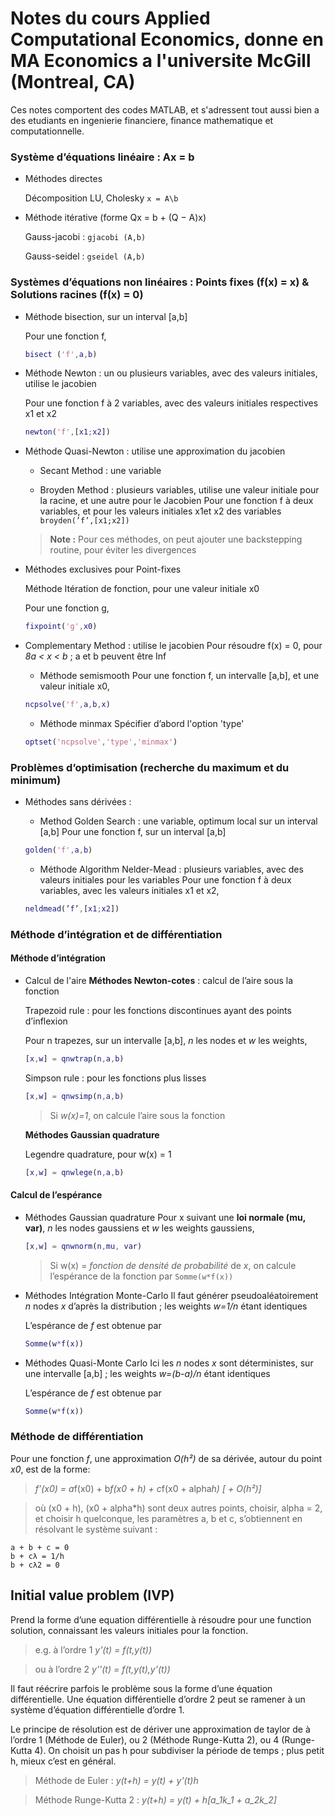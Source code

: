 # Notes du cours Applied Computational Economics, donne en MA Economics a l'universite McGill (Montreal, CA)

Ces notes comportent des codes MATLAB, et s'adressent tout aussi bien a des etudiants en ingenierie financiere, finance mathematique et computationnelle.


### Système d’équations linéaire : Ax = b
- Méthodes directes

	Décomposition LU, Cholesky `x = A\b`

- Méthode itérative (forme Qx = b + (Q − A)x)

	Gauss-jacobi : `gjacobi (A,b)`

	Gauss-seidel : `gseidel (A,b)`

### Systèmes d’équations non linéaires : Points fixes (f(x) = x) & Solutions racines (f(x) = 0)
- Méthode bisection, sur un interval [a,b]

	Pour une fonction f,
	```Matlab
	bisect ('f',a,b)
	```

- Méthode Newton : un ou plusieurs variables, avec des valeurs initiales, utilise le jacobien

	Pour une fonction f à 2 variables, avec des valeurs initiales respectives x1 et x2 
	```Matlab
	newton('f',[x1;x2])
	```

- Méthode Quasi-Newton : utilise une approximation du jacobien

	* Secant Method : une variable

 	* Broyden Method : plusieurs variables, utilise une valeur initiale pour la racine, et une autre pour le Jacobien
 	Pour une fonction f à deux variables, et pour les valeurs initiales x1et x2 des variables `broyden(’f’,[x1;x2])`
    
 	>**Note :** Pour ces méthodes, on peut ajouter une backstepping routine, pour éviter les divergences

- Méthodes exclusives pour Point-fixes
	
	Méthode Itération de fonction, pour une valeur initiale x0
	
	Pour une fonction g, 
	```Matlab
	fixpoint('g',x0)
	```

- Complementary Method : utilise le jacobien
	Pour résoudre f(x) = 0, pour *8a < x < b* ;  a et b peuvent être Inf

	* Méthode semismooth
	Pour une fonction f, un intervalle [a,b], et une valeur initiale x0, 
	```Matlab
	ncpsolve('f',a,b,x)
	```
 
	* Méthode minmax
	Spécifier d’abord l'option 'type'
	```Matlab
	optset('ncpsolve','type','minmax')
	```

### Problèmes d’optimisation (recherche du maximum et du minimum)
- Méthodes sans dérivées :
	* Method Golden Search : une variable, optimum local sur un interval [a,b]
	Pour une fonction f, sur un interval [a,b]
 	```Matlab
 	golden('f',a,b)
 	```

	* Méthode Algorithm Nelder-Mead : plusieurs variables, avec des valeurs initiales pour les variables
	Pour une fonction f à deux variables, avec les valeurs initiales x1 et x2, 
 	```Matlab
	neldmead(’f’,[x1;x2])
	```

### Méthode d’intégration et de différentiation
#### Méthode d’intégration
* Calcul de l'aire
	**Méthodes Newton-cotes** : calcul de l’aire sous la fonction
	
	Trapezoid rule : pour les fonctions discontinues ayant des points d’inflexion
	
	Pour n trapezes, sur un intervalle [a,b], *n* les nodes et *w* les weights,
	```Matlab
	[x,w] = qnwtrap(n,a,b)
	```
	Simpson rule : pour les fonctions plus lisses
	```Matlab
	[x,w] = qnwsimp(n,a,b)
	```
	>Si *w(x)=1*, on calcule l’aire sous la fonction
	
	**Méthodes Gaussian quadrature**
	
	Legendre quadrature, pour w(x) = 1
	```Matlab
	[x,w] = qnwlege(n,a,b)
	```

#### Calcul de l’espérance
* Méthodes Gaussian quadrature
	Pour x suivant une **loi normale (mu, var)**, *n* les nodes gaussiens et *w* les weights gaussiens,
	```Matlab
	[x,w] = qnwnorm(n,mu, var)
	```
	>Si w(x) = *fonction de densité de probabilité* de *x*, on calcule l’espérance de la fonction par `Somme(w*f(x))`

* Méthodes Intégration Monte-Carlo
	Il faut générer pseudoaléatoirement *n* nodes *x* d’après la distribution ; les weights *w=1/n* étant identiques

	L’espérance de *f* est obtenue par
	```Matlab
	Somme(w*f(x))
	```

* Méthodes Quasi-Monte Carlo
	Ici les *n* nodes *x* sont déterministes, sur une intervalle [a,b] ;  les weights *w=(b-a)/n* étant identiques
	
	L’espérance de *f* est obtenue par
	```Matlab
	Somme(w*f(x))
	```
 
### Méthode de différentiation
Pour une fonction *f*, une approximation *O(h²)* de sa dérivée, autour du point *x0*, est de la forme:
>*f’(x0) = a*f(x0) + b*f(x0 + h) + c*f(x0 + alpha*h) [ + O(h²)]*
 
>où (x0 + h), (x0 + alpha*h) sont deux autres points,
>choisir, alpha = 2, et choisir h quelconque, les paramètres a, b et c, s’obtiennent en résolvant le système suivant :
```
a + b + c = 0
b + cλ = 1/h
b + cλ2 = 0
```

## Initial value problem (IVP)
Prend la forme d’une equation différentielle à résoudre pour une function solution, connaissant les valeurs initiales pour la fonction.

>e.g. à l’ordre 1  *y'(t) = f(t,y(t))*

>ou à l’ordre 2 *y''(t) = f(t,y(t),y'(t))* 

Il faut réécrire parfois le problème sous la forme d’une équation différentielle. Une équation différentielle d’ordre 2 peut se ramener à un système d’équation différentielle d’ordre 1.

Le principe de résolution est de dériver une approximation de taylor de  à l’ordre 1 (Méthode de Euler), ou 2 (Méthode Runge-Kutta 2), ou 4 (Runge-Kutta 4). On choisit un pas h pour subdiviser la période de temps ; plus petit h, mieux c’est en général.

>Méthode de Euler : *y(t+h) = y(t) + y'(t)h*

>Méthode Runge-Kutta 2 : *y(t+h) = y(t) + h[a_1k_1 + a_2k_2]*







